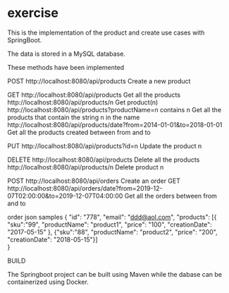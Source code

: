 # exercise
 
 
This is the implementation of the product and create use cases with SpringBoot.
 
The data is stored in a MySQL database.
 
These methods have been implemented

POST
http://localhost:8080/api/products
Create a new product

GET
http://localhost:8080/api/products
Get all the products
http://localhost:8080/api/products/n
Get product(n)
http://localhost:8080/api/products?productName=n contains n
Get all the products that contain the string n in the name
http://localhost:8080/api/products/date?from=2014-01-01&to=2018-01-01
Get all the products created between from and to

PUT
http://localhost:8080/api/products?id=n
Update the product n

DELETE
http://localhost:8080/api/products
Delete all the products
http://localhost:8080/api/products/n
Delete product n

POST
http://localhost:8080/api/orders
Create an order
GET
http://localhost:8080/api/orders/date?from=2019-12-07T02:00:00&to=2019-12-07T04:00:00
Get all the orders between from and to

order json samples
{
     "id": "778",
	    "email": "ddd@aol.com",
     "products": 
	 [{
        "sku":"99",
		"productName": "product1",
		"price": "100",
		"creationDate": "2017-05-15"
     },
     {"sku":"88",
		"productName": "product2",
		"price": "200",
		"creationDate": "2018-05-15"}]    
}

BUILD

The Springboot project can be built using Maven while the dabase can be containerized using Docker. 
